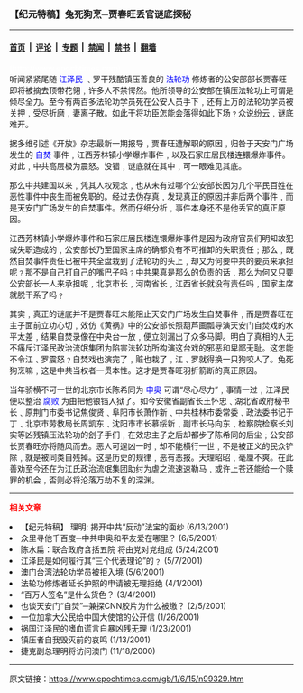 ### 【纪元特稿】兔死狗烹─贾春旺丢官谜底探秘

---

#### [首页](../../../..?n99329) &nbsp;|&nbsp; [评论](../../../../../epoch-comment?n99329) &nbsp;|&nbsp; [专题](../../../../../epoch-special?n99329) &nbsp;|&nbsp; [禁闻](../../../../../epoch-news?n99329) &nbsp;|&nbsp; [禁书](../../../../../books?n99329) &nbsp;|&nbsp; [翻墙](https://github.com/gfw-breaker/nogfw/blob/master/README.md?n99329)


<div class="post_content" id="artbody" itemprop="articleBody">
 <!-- article content begin -->
 <p>
  <font color="#ffffff">
   (http://www.epochtimes.com)
  </font>
  <br/>
  听闻紧紧尾随
  <ok href="http://www1.epochtimes.com/news/epochnews/news/Focus.asp?Focus_ID=801">
   <font color="blue">
    江泽民
   </font>
  </ok>
  ﹑罗干残酷镇压善良的
  <ok href="http://falundafa.org">
   <font color="blue">
    法轮功
   </font>
  </ok>
  修炼者的公安部部长贾春旺即将被摘去顶带花翎﹐许多人不禁愕然。他所领导的公安部在镇压法轮功上可谓是倾尽全力。至今有两百多法轮功学员死在公安人员手下﹐还有上万的法轮功学员被关押﹐受尽折磨﹐妻离子散。如此干将功臣怎能会落得如此下场﹖众说纷云﹐谜底难开。
 </p>
 <p>
  据多维引述《开放》杂志最新一期报导﹐贾春旺遭解职的原因﹐归咎于天安门广场发生的
  <ok href="https://www.epochtimes.com/news/epochnews/news/Focus.asp?Focus_ID=1681">
   <font color="blue">
    自焚
   </font>
  </ok>
  事件﹐江西芳林镇小学爆炸事件﹐以及石家庄居民楼连镮爆炸事件。对此﹐中共高层极为震怒。没错﹐谜底就在其中﹐可一眼难见其底。
 </p>
 <p>
  那么中共建国以来﹐凭其人权观念﹐也从未有过哪个公安部长因为几个平民百姓在恶性事件中丧生而被免职的。经过去伪存真﹐发现真正的原因并非后两个事件﹐而是天安门广场发生的自焚事件。然而仔细分析﹐事件本身还不是他丢官的真正原因。
 </p>
 <p>
  江西芳林镇小学爆炸事件和石家庄居民楼连镮爆炸事件是因为政府官员们明知故犯或失职造成的﹐公安部长乃至国家主席的确都负有不可推卸的失职责任﹔那么﹐既然自焚事件责任已被中共全盘栽到了法轮功的头上﹐却又为何要中共的要员来承担呢﹖那不是自己打自己的嘴巴子吗﹖中共果真是那么的负责的话﹐那么为何又只要公安部长一人来承担呢﹐北京市长﹐河南省长﹐江西省长就没有责任吗﹐国家主席就脱干系了吗﹖
 </p>
 <p>
  其实﹐真正的谜底并不是贾春旺未能阻止天安门广场发生自焚事件﹐而是贾春旺在主子面前立功心切﹐效仿《黄祸》中的公安部长照葫芦画瓢导演天安门自焚戏的水平太差﹐结果自焚录像在中央台一放﹐便立刻漏出了众多马脚。明白了真相的人无不痛斥江泽民政治流氓集团为陷害法轮功所构演这台戏的邪恶和卑鄙无耻。这怎能不令江﹑罗震怒﹖自焚戏也演完了﹐赃也栽了﹐江﹑罗就得换一只狗咬人了。兔死狗烹嘛﹐这是中共当权者一贯本性。这才是贾春旺羽折箭断的真正原因。
 </p>
 <p>
  当年骄横不可一世的北京市长陈希同为
  <ok href="https://www.epochtimes.com/news/epochnews/news/Focus.asp?Focus_ID=1961">
   <font color="blue">
    申奥
   </font>
  </ok>
  可谓“尽心尽力”﹐事情一过﹐江泽民便以整治
  <ok href="http://www.dajiyuan.com/news/epochnews/news/Focus.asp?Focus_ID=315">
   <font color="blue">
    腐败
   </font>
  </ok>
  为由把他锒铛入狱了。如今安徽省副省长王怀忠﹑湖北省政府秘书长﹑原荆门市委书记焦俊贤﹑阜阳市长萧作新﹑中共桂林市委常委﹑政法委书记于丁﹑北京市劳教局长周凯东﹑沈阳市市长慕绥新﹑副市长马向东﹑检察院检察长刘实等凶残镇压法轮功的刽子手们﹐在效忠主子之后却都步了陈希同的后尘﹔公安部长贾春旺亦将随风而去。恶人可逞凶一时﹐却不能横行一世﹐不是被正义的民众铲除﹐就是被同类自残掉。这是历史的规律﹐恶有恶报。天理昭昭﹐毫厘不爽。在此善劝至今还在为江氏政治流氓集团助纣为虐之流速速勒马﹐或许上苍还能给一个赎罪的机会﹐否则必将沦落万劫不复的深渊。
  <font color="#ffffff">
   (http://www.dajiyuan.com)
  </font>
 </p>
 <hr/>
 <p>
  <b>
   <font color="red">
    相关文章
   </font>
  </b>
  <br/>
 </p>
 <li>
  <ok href="newscontent.asp?ID=98515" target="_blank">
   【纪元特稿】 理明: 揭开中共“反动”法宝的面纱
  </ok>
  (6/13/2001)
  <li>
   <ok href="newscontent.asp?ID=95522" target="_blank">
    众里寻他千百度─中共申奥和平友爱在哪里？
   </ok>
   (6/5/2001)
   <li>
    <ok href="newscontent.asp?ID=91852" target="_blank">
     陈水扁：联合政府含括五院 将由党对党组成
    </ok>
    (5/24/2001)
    <li>
     <ok href="newscontent.asp?ID=85443" target="_blank">
      江泽民是如何履行其“三个代表理论”的﹖
     </ok>
     (5/7/2001)
     <li>
      <ok href="newscontent.asp?ID=85065" target="_blank">
       澳门台湾法轮功学员被拒入境
      </ok>
      (5/6/2001)
      <li>
       <ok href="newscontent.asp?ID=71571" target="_blank">
        法轮功修炼者延长护照的申请被无理拒绝
       </ok>
       (4/1/2001)
       <li>
        <ok href="newscontent.asp?ID=53893" target="_blank">
         “百万人签名”是什么货色？
        </ok>
        (3/4/2001)
        <li>
         <ok href="newscontent.asp?ID=43389" target="_blank">
          也谈天安门“自焚”─兼探CNN胶片为什么被缴？
         </ok>
         (2/5/2001)
         <li>
          <ok href="newscontent.asp?ID=39477" target="_blank">
           一位加拿大公民给中国大使馆的公开信
          </ok>
          (1/26/2001)
          <li>
           <ok href="newscontent.asp?ID=38403" target="_blank">
            祸国江泽民的嗜血谎言自暴凶残无理
           </ok>
           (1/23/2001)
           <li>
            <ok href="newscontent.asp?ID=33722" target="_blank">
             镇压者自我毁灭前的哀鸣
            </ok>
            (1/13/2001)
            <li>
             <ok href="newscontent.asp?ID=10352" target="_blank">
              捷克副总理明将访问澳门
             </ok>
             (11/18/2000)
             <br/>
             <!-- article content end -->
             <div id="below_article_ad">
             </div>
            </li>
           </li>
          </li>
         </li>
        </li>
       </li>
      </li>
     </li>
    </li>
   </li>
  </li>
 </li>
</div>


---

原文链接：https://www.epochtimes.com/gb/1/6/15/n99329.htm